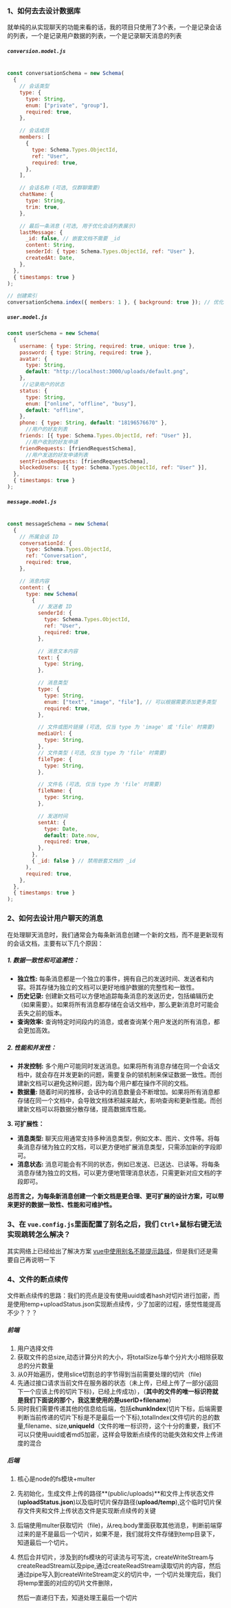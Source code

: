 ### 1、如何去去设计数据库

就单纯的从实现聊天的功能来看的话，我的项目只使用了3个表，一个是记录会话的列表，一个是记录用户数据的列表，一个是记录聊天消息的列表

##### `conversion.model.js`

```javascript

const conversationSchema = new Schema(
  {
    // 会话类型
    type: {
      type: String,
      enum: ["private", "group"],
      required: true,   
    },

    // 会话成员       
    members: [
      {
        type: Schema.Types.ObjectId,
        ref: "User",
        required: true,
      },
    ],

    // 会话名称 (可选, 仅群聊需要)
    chatName: {
      type: String,
      trim: true,
    },

    // 最后一条消息 (可选, 用于优化会话列表展示)
    lastMessage: {
      _id: false, // 嵌套文档不需要 _id
      content: String,
      senderId: { type: Schema.Types.ObjectId, ref: "User" },
      createdAt: Date,
    },
  },
  { timestamps: true }
);

// 创建索引
conversationSchema.index({ members: 1 }, { background: true }); // 优化用户会话查询
```

##### `user.model.js`

```javascript
const userSchema = new Schema(
  {
    username: { type: String, required: true, unique: true },
    password: { type: String, required: true },
    avatar: {
      type: String,
      default: "http://localhost:3000/uploads/default.png",
    },
     //记录用户的状态
    status: {
      type: String,
      enum: ["online", "offline", "busy"],
      default: "offline",
    },
    phone: { type: String, default: "18196576670" },
      //用户的好友列表
    friends: [{ type: Schema.Types.ObjectId, ref: "User" }],
      //用户收到的好友申请
    friendRequests: [friendRequestSchema],
      //用户发送的好友申请列表
    sentFriendRequests: [friendRequestSchema],
    blockedUsers: [{ type: Schema.Types.ObjectId, ref: "User" }],
  },
  { timestamps: true }
);
```

##### `message.model.js`

```javascript

const messageSchema = new Schema(
  {
    // 所属会话 ID
    conversationId: {
      type: Schema.Types.ObjectId,
      ref: "Conversation",
      required: true,
    },

    // 消息内容
    content: {
      type: new Schema(
        {
          // 发送者 ID
          senderId: {
            type: Schema.Types.ObjectId,
            ref: "User",
            required: true,
          },

          // 消息文本内容
          text: {
            type: String,
          },

          // 消息类型
          type: {
            type: String,
            enum: ["text", "image", "file"], // 可以根据需要添加更多类型
            required: true,
          },

          // 文件或图片链接 (可选, 仅当 type 为 'image' 或 'file' 时需要)
          mediaUrl: {
            type: String,
          },
          // 文件类型 (可选, 仅当 type 为 'file' 时需要)
          fileType: {
            type: String,
          },

          // 文件名 (可选, 仅当 type 为 'file' 时需要)
          fileName: {
            type: String,
          },

          // 发送时间
          sentAt: {
            type: Date,
            default: Date.now,
            required: true,
          },
        },
        { _id: false } // 禁用嵌套文档的 _id
      ),
      required: true,
    },
  },
  { timestamps: true }
);
```



### 2、如何去设计用户聊天的消息

在处理聊天消息时，我们通常会为每条新消息创建一个新的文档，而不是更新现有的会话文档，主要有以下几个原因：

##### **1. 数据一致性和可追溯性：**

*   **独立性:** 每条消息都是一个独立的事件，拥有自己的发送时间、发送者和内容。将其存储为独立的文档可以更好地维护数据的完整性和一致性。
*   **历史记录:**  创建新文档可以方便地追踪每条消息的发送历史，包括编辑历史（如果需要）。如果将所有消息都存储在会话文档中，那么更新消息时可能会丢失之前的版本。
*   **查询效率:**  查询特定时间段内的消息，或者查询某个用户发送的所有消息，都会更加高效。

##### **2. 性能和并发性：**

*   **并发控制:**  多个用户可能同时发送消息。如果将所有消息存储在同一个会话文档中，就会存在并发更新的问题，需要复杂的锁机制来保证数据一致性。而创建新文档可以避免这种问题，因为每个用户都在操作不同的文档。
*   **数据量:**  随着时间的推移，会话中的消息数量会不断增加。如果将所有消息都存储在同一个文档中，会导致文档体积越来越大，影响查询和更新性能。而创建新文档可以将数据分散存储，提高数据库性能。

**3. 可扩展性：**

*   **消息类型:**  聊天应用通常支持多种消息类型，例如文本、图片、文件等。将每条消息存储为独立的文档，可以更方便地扩展消息类型，只需添加新的字段即可。
*   **消息状态:**  消息可能会有不同的状态，例如已发送、已送达、已读等。将每条消息存储为独立的文档，可以更方便地管理消息状态，只需更新对应文档的字段即可。

**总而言之，为每条新消息创建一个新文档是更合理、更可扩展的设计方案，可以带来更好的数据一致性、性能和可维护性。**

### 3、在 `vue.config.js`里面配置了别名之后，我们 `Ctrl`+鼠标右键无法实现跳转怎么解决？

其实网络上已经给出了解决方案 [vue中使用别名不能提示路径](https://juejin.cn/post/7159469184823492645)，但是我们还是需要自己再说明一下

### 4、文件的断点续传

文件断点续传的思路：我们的亮点是没有使用uuid或者hash对切片进行加密，而是使用temp+uploadStatus.json实现断点续传，少了加密的过程，感觉性能提高不少？？？

##### **前端**

1. 用户选择文件
2. 获取文件的总size,动态计算分片的大小，将totalSize与单个分片大小相除获取总的分片数量
3. 从0开始遍历，使用slice切割总的字节得到当前需要处理的切片（file)
4. 先通过接口请求当前文件在服务器的状态（未上传，已经上传了一部分(返回下一个应该上传的切片下标)，已经上传成功），（**其中的文件的唯一标识符就是我们下面说的那个，我这里使用的是userID+filename**）
5. 同时我们需要传递其他的信息给后端，包括**chunkIndex**(切片下标，后端需要判断当前传递的切片下标是不是最后一个下标),totalIndex(文件切片的总的数量,filename、size,**uniqueId**（文件的唯一标识符，这个十分的重要，我们不可以只使用uuid或者md5加密，这样会导致断点续传的功能失效和文件上传进度的混合

##### 后端

1. 核心是node的fs模块+multer

2. 先初始化，生成文件上传的路径**(public/uploads)**和文件上传状态文件(**uploadStatus.json**)以及临时切片保存路径(**upload/temp**),这个临时切片保存文件夹和文件上传状态文件是实现断点续传的关键

3. 后端使用multer获取切片（file)，从req.body里面获取其他消息，判断前端穿过来的是不是最后一个切片，如果不是，我们就将文件存储到temp目录下，知道最后一个切片。

4. 然后合并切片，涉及到的fs模块的可读流与可写流，createWriteStream与createReadStream以及pipe,通过createReadStream读取切片的内容，然后通过pipe写入到createWriteStream定义的切片中，一个切片处理完后，我们将temp里面的对应的切片文件删除，

   然后一直递归下去，知道处理王最后一个切片

